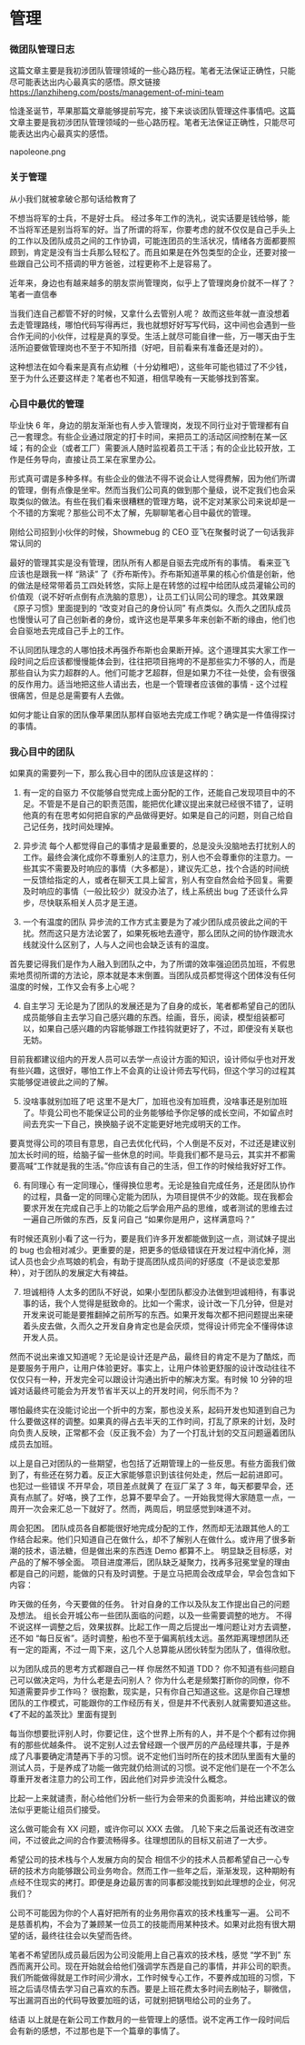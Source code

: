 # 管理
### 微团队管理日志
这篇文章主要是我初涉团队管理领域的一些心路历程。笔者无法保证正确性，只能尽可能表达出内心最真实的感悟。原文链接 https://lanzhiheng.com/posts/management-of-mini-team

恰逢圣诞节，苹果那篇文章能够提前写完，接下来谈谈团队管理这件事情吧。这篇文章主要是我初涉团队管理领域的一些心路历程。笔者无法保证正确性，只能尽可能表达出内心最真实的感悟。

napoleone.png

### 关于管理
从小我们就被拿破仑那句话给教育了

不想当将军的士兵，不是好士兵。
经过多年工作的洗礼，说实话要是钱给够，能不当将军还是别当将军的好。当了所谓的将军，你要考虑的就不仅仅是自己手头上的工作以及团队成员之间的工作协调，可能连团员的生活状况，情绪各方面都要照顾到，肯定是没有当士兵那么轻松了。而且如果是在外包类型的企业，还要对接一些跟自己公司不搭调的甲方爸爸，过程更称不上是容易了。

近年来，身边也有越来越多的朋友崇尚管理岗，似乎上了管理岗身价就不一样了？笔者一直信奉

当我们连自己都管不好的时候，又拿什么去管别人呢？
故而这些年就一直没想着去走管理路线，哪怕代码写得再烂，我也就想好好写写代码，这中间也会遇到一些合作无间的小伙伴，过程是真的享受。生活上就尽可能自律一些，万一哪天由于生活所迫要做管理岗也不至于不知所措（好吧，目前看来有准备还是对的）。

这种想法在如今看来是真有点幼稚（十分幼稚吧），这些年可能也错过了不少钱，至于为什么还要这样走？笔者也不知道，相信早晚有一天能够找到答案。

### 心目中最优的管理
毕业快 6 年，身边的朋友渐渐也有人步入管理岗，发现不同行业对于管理都有自己一套理念。有些企业通过限定的打卡时间，来把员工的活动区间控制在某一区域；有的企业（或者工厂）需要派人随时监视着员工干活；有的企业比较开放，工作是任务导向，直接让员工呆在家里办公。

形式真可谓是多种多样。有些企业的做法不得不说会让人觉得费解，因为他们所谓的管理，倒有点像是坐牢。然而当我们公司真的做到那个量级，说不定我们也会采取类似的做法。有些在我们看来很糟糕的管理方略，说不定对某家公司来说却是一个不错的方案呢？那些公司不太了解，先聊聊笔者心目中最优的管理。

刚给公司招到小伙伴的时候，Showmebug 的 CEO 亚飞在聚餐时说了一句话我非常认同的

最好的管理其实是没有管理，团队所有人都是自驱去完成所有的事情。
看来亚飞应该也是跟我一样 “熟读” 了《乔布斯传》。乔布斯知道苹果的核心价值是创新，他的做法是经常带着员工四处转悠，实际上是在转悠的过程中给团队成员灌输公司的价值观（说不好听点倒有点洗脑的意思），让员工们认同公司的理念。其效果跟《原子习惯》里面提到的 “改变对自己的身份认同” 有点类似。久而久之团队成员也慢慢认可了自己创新者的身份，或许这也是苹果多年来创新不断的缘由，他们也会自驱地去完成自己手上的工作。


不认同团队理念的人哪怕技术再强乔布斯也会果断开掉。这个道理其实大家工作一段时间之后应该都慢慢能体会到，往往把项目拖垮的不是那些实力不够的人，而是那些自认为实力超群的人。他们可能才艺超群，但是如果力不往一处使，会有很强的反作用力。适当地把这些人请出去，也是一个管理者应该做的事情 - 这个过程很痛苦，但是总是需要有人去做。

如何才能让自家的团队像苹果团队那样自驱地去完成工作呢？确实是一件值得探讨的事情。

### 我心目中的团队
如果真的需要列一下，那么我心目中的团队应该是这样的：

1. 有一定的自驱力
不仅能够自觉完成上面分配的工作，还能自己发现项目中的不足。不管是不是自己的职责范围，能把优化建议提出来就已经很不错了，证明他真的有在思考如何把自家的产品做得更好。如果是自己的问题，则自己给自己记任务，找时间处理掉。

2. 异步流
每个人都觉得自己的事情才是最重要的，总是没头没脑地去打扰别人的工作。最终会演化成你不尊重别人的注意力，别人也不会尊重你的注意力。一些其实不需要及时响应的事情（大多都是），建议先汇总，找个合适的时间统一反馈给指定的人，或者在聊天工具上留言，别人有空自然会给予回复。需要及时响应的事情（一般比较少）就没办法了，线上系统出 bug 了还谈什么异步，尽快联系相关人员才是王道。

3. 一个有温度的团队
异步流的工作方式主要是为了减少团队成员彼此之间的干扰。然而这只是方法论罢了，如果死板地去遵守，那么团队之间的协作跟流水线就没什么区别了，人与人之间也会缺乏该有的温度。

首先要记得我们是作为人融入到团队之中，为了所谓的效率强迫团员加班，不假思索地贯彻所谓的方法论，原本就是本末倒置。当团队成员都觉得这个团体没有任何温度的时候，工作又会有多上心呢？

4. 自主学习
无论是为了团队的发展还是为了自身的成长，笔者都希望自己的团队成员能够自主去学习自己感兴趣的东西。绘画，音乐，阅读，模型组装都可以，如果自己感兴趣的内容能够跟工作挂钩就更好了，不过，即便没有关联也无妨。

目前我都建议组内的开发人员可以去学一点设计方面的知识，设计师似乎也对开发有些兴趣，这很好，哪怕工作上不会真的让设计师去写代码，但这个学习的过程其实能够促进彼此之间的了解。

5. 没啥事就别加班了吧
这里不是大厂，加班也没有加班费，没啥事还是别加班了。毕竟公司也不能保证公司的业务能够给予你足够的成长空间，不如留点时间去充实一下自己，换换脑子说不定能更好地完成明天的工作。

要真觉得公司的项目有意思，自己去优化代码，个人倒是不反对，不过还是建议别加太长时间的班，给脑子留一些休息的时间。毕竟我们都不是马云，其实并不都需要高喊“工作就是我的生活。”你应该有自己的生活，但工作的时候给我好好工作。

6. 有同理心
有一定同理心，懂得换位思考。无论是独自完成任务，还是团队协作的过程，具备一定的同理心定能为团队，为项目提供不少的效能。现在我都会要求开发在完成自己手上的功能之后学会用产品的思维，或者测试的思维去过一遍自己所做的东西，反复问自己 “如果你是用户，这样满意吗？”

有时候还真别小看了这一行为，要是我们许多开发都能做到这一点，测试妹子提出的 bug 也会相对减少。更重要的是，把更多的低级错误在开发过程中消化掉，测试人员也会少点骂娘的机会，有助于提高团队成员间的好感度（不是谈恋爱那种），对于团队的发展定大有裨益。

7. 坦诚相待
人太多的团队不好说，如果小型团队都没办法做到坦诚相待，有事说事的话，我个人觉得是挺致命的。比如一个需求，设计改一下几分钟，但是对开发来说可能是要推翻掉之前所写的东西。如果开发每次都不把问题提出来硬着头皮去做，久而久之开发自身肯定也是会厌烦，觉得设计师完全不懂得体谅开发人员。

然而不说出来谁又知道呢？无论是设计还是产品，最终目的肯定不是为了酷炫，而是要服务于用户，让用户体验更好。事实上，让用户体验更舒服的设计改动往往不仅仅只有一种，开发完全可以跟设计沟通出折中的解决方案。有时候 10 分钟的坦诚对话最终可能会为开发节省半天以上的开发时间，何乐而不为？

哪怕最终实在没能讨论出一个折中的方案，那也没关系，起码开发也知道到自己为什么要做这样的调整。如果真的得占去半天的工作时间，打乱了原来的计划，及时向负责人反映，正常都不会（反正我不会）为了一个打乱计划的交互问题逼着团队成员去加班。

以上是自己对团队的一些期望，也包括了近期管理上的一些反思。有些方面我们做到了，有些还在努力着。反正大家能够意识到该往何处走，然后一起前进即可。
也犯过一些错误
不开早会，项目差点就黄了
在豆厂呆了 3 年，每天都要早会，还真有点腻了。好咯，换了工作，总算不要早会了。一开始我觉得大家随意一点，一周开一次会来汇总一下就好了。然而，两周后，明显感觉到味道不对。

周会犯困。
团队成员各自都能很好地完成分配的工作，然而却无法跟其他人的工作结合起来。他们只知道自己在做什么，却不了解别人在做什么。或许用了很多新潮的技术，语法糖，但是做出来的东西连 Demo 都算不上。
明显缺乏目标感，对产品的了解不够全面。
项目进度滞后，团队缺乏凝聚力，找再多冠冕堂皇的理由都是自己的问题，能做的只有及时调整。于是立马把周会改成早会，早会包含如下内容：

昨天做的任务，今天要做的任务。
针对自身的工作以及队友工作提出自己的问题及想法。
组长会开城公布一些团队面临的问题，以及一些需要调整的地方。
不得不说这样一调整之后，效果拔群。比起工作一周之后提出一堆问题让对方去调整，还不如 “每日反省”。适时调整，船也不至于偏离航线太远。虽然距离理想团队还有一定的距离，不过一周下来，这几个人总算能从团伙转型为团队了，值得欣慰。

以为团队成员的思考方式都跟自己一样
你居然不知道 TDD？ 你不知道有些问题自己可以做决定吗，为什么老是去问别人？ 你为什么老是频繁打断你的同僚，你不知道需要异步工作吗？
很抱歉，现实是，只有你自己知道这些。这是你自己理想团队的工作模式，可能跟你的工作经历有关，但是并不代表别人就需要知道这些。《了不起的盖茨比》里面有提到

每当你想要批评别人时，你要记住，这个世界上所有的人，并不是个个都有过你拥有的那些优越条件。
说不定别人过去曾经跟一个很严厉的产品经理共事，于是养成了凡事要确定清楚再下手的习惯。说不定他们当时所在的技术团队里面有大量的测试人员，于是养成了功能一做完就仍给测试的习惯。说不定他们是在一个不怎么尊重开发者注意力的公司工作，因此他们对异步流没什么概念。

比起一上来就谴责，耐心给他们分析一些行为会带来的负面影响，并给出建议的做法似乎更能让组员们接受。

这么做可能会有 XX 问题，或许你可以 XXX 去做。
几轮下来之后虽说还有改进空间，不过彼此之间的合作要流畅得多。往理想团队的目标又前进了一大步。

希望公司的技术栈与个人发展方向的契合
相信不少的技术人员都希望自己一心专研的技术方向能够跟公司业务吻合。然而工作一些年之后，渐渐发现，这种期盼有点经不住现实的拷打。即便是身边最厉害的同事都没能找到如此理想的企业，何况我们？

公司不可能因为你的个人喜好把所有的业务用你喜欢的技术栈重写一遍。
公司不是慈善机构，不会为了兼顾某一位员工的技能而用某种技术。如果对此抱有很大期望的话，最终往往会以失望而告终。

笔者不希望团队成员最后因为公司没能用上自己喜欢的技术栈，感觉 “学不到” 东西而离开公司。现在开始就会给他们强调学东西是自己的事情，并非公司的职责。我们所能做得就是工作时间少滑水，工作时候专心工作，不要养成加班的习惯，下班之后请尽情去学习自己喜欢的东西。要是上班花费太多时间去刷帖子，聊微信，写出漏洞百出的代码导致要加班的话，可就别把锅甩给公司的业务了。

结语
以上就是在新公司工作数月的一些管理上的感悟。说不定再工作一段时间后会有新的感想，不过那也是下一个篇章的事情了。